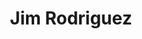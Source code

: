 ---
layout: autor
title: Jim Rodriguez
posicion: 
generosAutor: Terror
selloAutor:
paisAutor:
selloAutor:

imagenAutor:
---